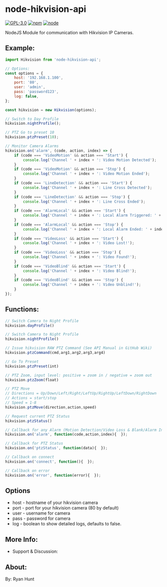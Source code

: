# node-hikvision-api

[![GPL-3.0](https://img.shields.io/badge/license-GPL-blue.svg)]()
[![npm](https://img.shields.io/npm/v/npm.svg)]()
[![node](https://img.shields.io/node/v/gh-badges.svg)]()

NodeJS Module for communication with Hikvision IP Cameras.

## Example:
```javascript
import Hikvision from 'node-hikvision-api';

// Options:
const options = {
	host: '192.168.1.100',
	port: '80',
	user: 'admin',
	pass: 'password123',
	log: false,
};

const hikvision = new Hikvision(options);

// Switch to Day Profile
hikvision.nightProfile();

// PTZ Go to preset 10
hikvision.ptzPreset(10);

// Monitor Camera Alarms
hikvision.on('alarm', (code, action, index) => {
	if (code === 'VideoMotion' && action === 'Start') {
		console.log('Channel ' + index + ': Video Motion Detected');
	}
	if (code === 'VideoMotion' && action === 'Stop') {
		console.log('Channel ' + index + ': Video Motion Ended');
	}
	if (code === 'LineDetection' && action === 'Start') {
		console.log('Channel ' + index + ': Line Cross Detected');
	}
	if (code === 'LineDetection' && action === 'Stop') {
		console.log('Channel ' + index + ': Line Cross Ended');
	}
	if (code === 'AlarmLocal' && action === 'Start') {
		console.log('Channel ' + index + ': Local Alarm Triggered: ' + index);
	}
	if (code === 'AlarmLocal' && action === 'Stop') {   
		console.log('Channel ' + index + ': Local Alarm Ended: ' + index);
	}
	if (code === 'VideoLoss' && action === 'Start') {
		console.log('Channel ' + index + ': Video Lost!');
	}
	if (code === 'VideoLoss' && action === 'Stop') {
		console.log('Channel ' + index + ': Video Found!');
	}
	if (code === 'VideoBlind' && action === 'Start') { 
		console.log('Channel ' + index + ': Video Blind!');
	}
	if (code === 'VideoBlind' && action === 'Stop') { 
		console.log('Channel ' + index + ': Video Unblind!');
	}
});
```

## Functions:
```javascript
// Switch Camera to Night Profile
hikvision.dayProfile()

// Switch Camera to Night Profile
hikvision.nightProfile()

// Issue hikvision RAW PTZ Command (See API Manual in GitHub Wiki)
hikvision.ptzCommand(cmd,arg1,arg2,arg3,arg4)

// Go To Preset
hikvision.ptzPreset(int)

// PTZ Zoom, input level: positive = zoom in / negative = zoom out
hikvision.ptzZoom(float)

// PTZ Move
// Directions = Up/Down/Left/Right/LeftUp/RightUp/LeftDown/RightDown
// Actions = start/stop
// Speed = 1-8
hikvision.ptzMove(direction,action,speed)

// Request current PTZ Status
hikvision.ptzStatus()

// Callback for any Alarm (Motion Detection/Video Loss & Blank/Alarm Inputs)
hikvision.on('alarm', function(code,action,index){  });

// Callback for PTZ Status
hikvision.on('ptzStatus', function(data){  });

// Callback on connect
hikvision.on('connect', function(){  });

// Callback on error
hikvision.on('error', function(error){  });

```

## Options
* host - hostname of your hikvision camera
* port - port for your hikvision camera (80 by default)
* user - username for camera
* pass - password for camera
* log - boolean to show detailed logs, defaults to false.

## More Info:
* Support & Discussion:

## About:
By: Ryan Hunt
